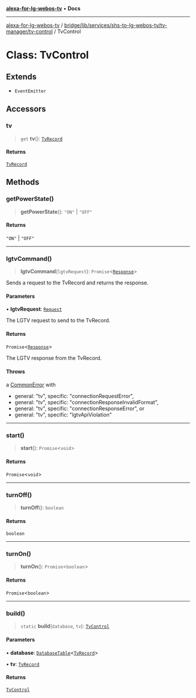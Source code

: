[**alexa-for-lg-webos-tv**](../../../../../../../README.md) • **Docs**

***

[alexa-for-lg-webos-tv](../../../../../../../modules.md) / [bridge/lib/services/shs-to-lg-webos-tv/tv-manager/tv-control](../README.md) / TvControl

# Class: TvControl

## Extends

- `EventEmitter`

## Accessors

### tv

> `get` **tv**(): [`TvRecord`](../../tv-record/type-aliases/TvRecord.md)

#### Returns

[`TvRecord`](../../tv-record/type-aliases/TvRecord.md)

## Methods

### getPowerState()

> **getPowerState**(): `"ON"` \| `"OFF"`

#### Returns

`"ON"` \| `"OFF"`

***

### lgtvCommand()

> **lgtvCommand**(`lgtvRequest`): `Promise`\<[`Response`](../../../../../../types/lgtv2/namespaces/export=/interfaces/Response.md)\>

Sends a request to the TvRecord and returns the response.

#### Parameters

• **lgtvRequest**: [`Request`](../../../../../../types/lgtv2/namespaces/export=/interfaces/Request.md)

The LGTV request to send to the TvRecord.

#### Returns

`Promise`\<[`Response`](../../../../../../types/lgtv2/namespaces/export=/interfaces/Response.md)\>

The LGTV response from the TvRecord.

#### Throws

a [CommonError](../../../../../../../common/common-error/classes/CommonError.md) with

- general: "tv", specific: "connectionRequestError",
- general: "tv", specific: "connectionResponseInvalidFormat",
- general: "tv", specific: "connectionResponseError", or
- general: "tv", specific: "lgtvApiViolation"

***

### start()

> **start**(): `Promise`\<`void`\>

#### Returns

`Promise`\<`void`\>

***

### turnOff()

> **turnOff**(): `boolean`

#### Returns

`boolean`

***

### turnOn()

> **turnOn**(): `Promise`\<`boolean`\>

#### Returns

`Promise`\<`boolean`\>

***

### build()

> `static` **build**(`database`, `tv`): [`TvControl`](TvControl.md)

#### Parameters

• **database**: [`DatabaseTable`](../../../../../database/classes/DatabaseTable.md)\<[`TvRecord`](../../tv-record/type-aliases/TvRecord.md)\>

• **tv**: [`TvRecord`](../../tv-record/type-aliases/TvRecord.md)

#### Returns

[`TvControl`](TvControl.md)
